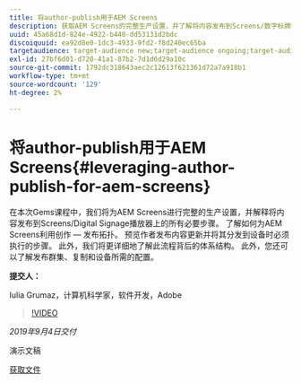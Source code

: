 ```yaml
---
title: 将author-publish用于AEM Screens
description: 获取AEM Screens的完整生产设置，并了解将内容发布到Screens/数字标牌播放器上的所有必要步骤。
uuid: 45a68d1d-824e-4922-b440-dd53131d2bdc
discoiquuid: ea92d8e0-1dc3-4933-9fd2-f8d240ec65ba
targetaudience: target-audience new;target-audience ongoing;target-audience upgrader
exl-id: 27bf6d01-d720-41a1-87b2-7d1d6d29a10c
source-git-commit: 1792dc318643aec2c12613f621361d72a7a918b1
workflow-type: tm+mt
source-wordcount: '129'
ht-degree: 2%

---
```


# 将author-publish用于AEM Screens{#leveraging-author-publish-for-aem-screens}

在本次Gems课程中，我们将为AEM Screens进行完整的生产设置，并解释将内容发布到Screens/Digital Signage播放器上的所有必要步骤。 了解如何为AEM Screens利用创作 — 发布拓扑。 预览作者发布内容更新并将其分发到设备时必须执行的步骤。 此外，我们将更详细地了解此流程背后的体系结构。 此外，您还可以了解发布群集、复制和设备所需的配置。

**提交人：**

Iulia Grumaz，计算机科学家，软件开发，Adobe

>[!VIDEO](https://video.tv.adobe.com/v/28706/?quality=9)

*2019年9月4日交付*

演示文稿

[获取文件](assets/leveraging-author-publish-aem-screens-final.pdf)
